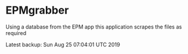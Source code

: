 # EPMgrabber
Using a database from the EPM app this application scrapes the files as required


Latest backup: Sun Aug 25 07:04:01 UTC 2019
